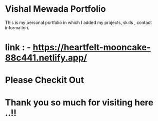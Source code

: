 
# Vishal Mewada Portfolio 
This is my personal portfolio in which I added my projects, skills , contact information.

# link : - https://heartfelt-mooncake-88c441.netlify.app/

# Please Checkit Out  

# Thank you so much for visiting here ..!!
